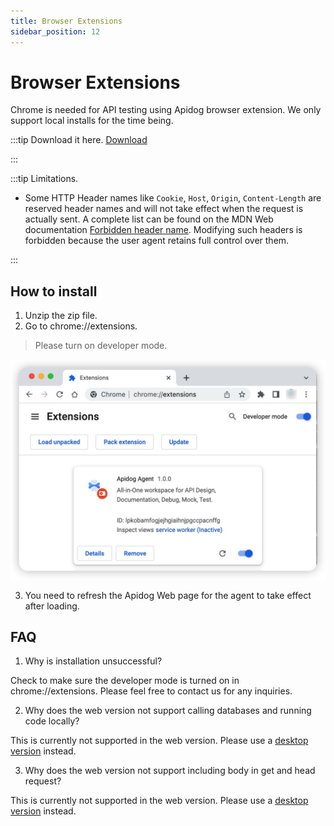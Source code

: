 ```yaml
---
title: Browser Extensions
sidebar_position: 12
---
```


# Browser Extensions

Chrome is needed for API testing using Apidog browser extension. We only support local installs for the time being.

:::tip Download it here.
[Download](https://assets.apidog.com/download/Apidog-browser-extension.zip)

:::

:::tip Limitations.

- Some HTTP Header names like `Cookie`, `Host`, `Origin`, `Content-Length` are reserved header names and will not take effect when the request is actually sent. A complete list can be found on the MDN Web documentation [Forbidden header name](https://developer.mozilla.org/en-US/docs/Glossary/Forbidden_header_name). Modifying such headers is forbidden because the user agent retains full control over them.

:::

## How to install

1. Unzip the zip file.
2. Go to chrome://extensions.

> Please turn on developer mode.

![](./images/image-1665102002805.jpg)

3. You need to refresh the Apidog Web page for the agent to take effect after loading.

## FAQ

1. Why is installation unsuccessful?

Check to make sure the developer mode is turned on in chrome://extensions. Please feel free to contact us for any inquiries.

2. Why does the web version not support calling databases and running code locally?

This is currently not supported in the web version. Please use a [desktop version](https://apidog.com) instead.

3. Why does the web version not support including body in get and head request?

This is currently not supported in the web version. Please use a [desktop version](https://apidog.com) instead.
